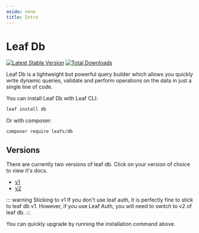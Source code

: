 ```yaml
---
aside: none
title: Intro
---
```


# Leaf Db
<!-- markdownlint-disable no-inline-html -->

[![Latest Stable Version](https://poser.pugx.org/leafs/db/v/stable)](https://packagist.org/packages/leafs/db) [![Total Downloads](https://poser.pugx.org/leafs/db/downloads)](https://packagist.org/packages/leafs/db)

Leaf Db is a lightweight but powerful query builder which allows you quickly write dynamic queries, validate and perform operations on the data in just a single line of code.

You can install Leaf Db with Leaf CLI:

```bash
leaf install db
```

Or with composer:

```bash
composer require leafs/db
```

## Versions

There are currently two versions of leaf db. Click on your version of choice to view it's docs.

- [v1](/modules/db/v/1/)
- [v2](/modules/db/v/2/)

::: warning Sticking to v1
If you don't use leaf auth, it is perfectly fine to stick to leaf db v1. However, if you use Leaf Auth, you will need to switch to v2 of leaf db.
:::

You can quickly upgrade by running the installation command above.
